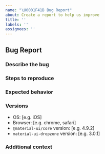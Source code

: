 ```yaml
---
name: "\U0001F41B Bug Report"
about: Create a report to help us improve
title: ''
labels: ''
assignees: ''
---
```


## Bug Report

### Describe the bug

<!--
  A clear and concise description of what the bug is.
-->

### Steps to reproduce

<!--
  Steps to reproduce the behavior:

  1. Go to '...'
  2. Click on '....'
  3. Scroll down to '....'
  4. See error

-->

### Expected behavior

<!--
  A clear and concise description of what you expected to happen.
-->

<!--
### Screenshots

If applicable, add screenshots to help explain your problem.
-->

### Versions

- OS: [e.g. iOS]
- Browser: [e.g. chrome, safari]
- `@material-ui/core` version: [e.g. 4.9.2]
- `material-ui-dropzone` version: [e.g. 3.0.1]

### Additional context

<!--
  Add any other context about the problem here.
-->

